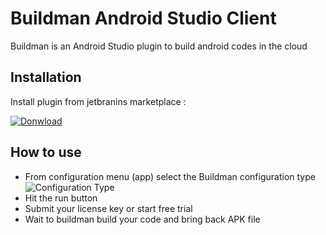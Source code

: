 # Buildman Android Studio Client
Buildman is an Android Studio plugin to build android codes in the cloud

## Installation

Install plugin from jetbranins marketplace :

[![Donwload](https://i.ibb.co/7C8ZnPf/Screenshot-from-2021-09-08-14-31-21.png)](https://plugins.jetbrains.com/plugin/17322-buildman)

## How to use
- From configuration menu (app) select the Buildman configuration type
![Configuration Type](https://i.ibb.co/GPb2TWg/Screenshot-from-2021-09-08-14-40-55.png "Configuration type")
- Hit the run button
- Submit your license key or start free trial
- Wait to buildman build your code and bring back APK file
